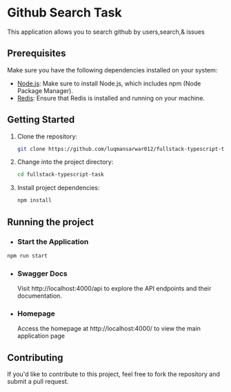 # Github Search Task

This application allows you to search github by users,search,& issues

## Prerequisites

Make sure you have the following dependencies installed on your system:

- [Node.js](https://nodejs.org/): Make sure to install Node.js, which includes npm (Node Package Manager).
- [Redis](https://redis.io/): Ensure that Redis is installed and running on your machine.

## Getting Started

1. Clone the repository:

   ```bash
   git clone https://github.com/luqmansarwar012/fullstack-typescript-task.git
   ```

2. Change into the project directory:

   ```bash
   cd fullstack-typescript-task
   ```

3. Install project dependencies:

   ```bash
   npm install
   ```

## Running the project

- ### Start the Application

```bash
npm run start
```

- ### Swagger Docs

  Visit http://localhost:4000/api to explore the API endpoints and their documentation.

- ### Homepage

  Access the homepage at http://localhost:4000/ to view the main application page

## Contributing

If you'd like to contribute to this project, feel free to fork the repository and submit a pull request.
